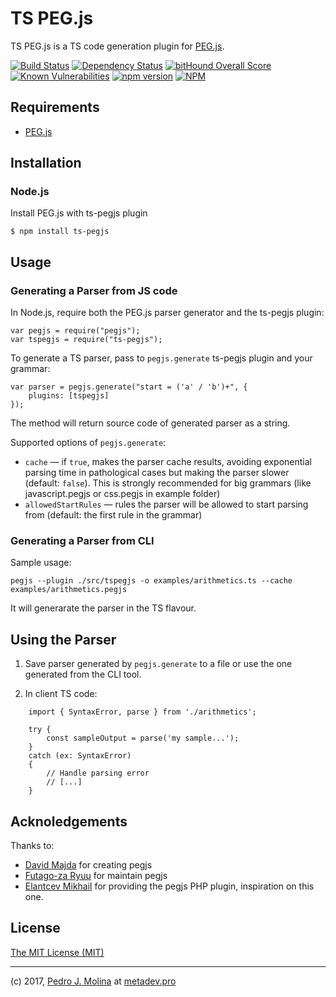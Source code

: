 # TS PEG.js

TS PEG.js is a TS code generation plugin for [PEG.js](https://pegjs.org).

[![Build Status](https://travis-ci.org/metadevpro/ts-pegjs.svg?branch=master)](https://travis-ci.org/metadevpro/ts-pegjs)
[![Dependency Status](https://david-dm.org/metadevpro/ts-pegjs.svg)](https://david-dm.org/metadevpro/ts-pegjs)
[![bitHound Overall Score](https://www.bithound.io/github/metadevpro/ts-pegjs/badges/score.svg)](https://www.bithound.io/github/metadevpro/ts-pegjs)
[![Known Vulnerabilities](https://snyk.io/test/github/metadevpro/ts-pegjs/badge.svg)](https://snyk.io/test/github/metadevpro/ts-pegjs)
[![npm version](https://badge.fury.io/js/ts-pegjs.svg)](http://badge.fury.io/js/ts-pegjs)
[![NPM](https://nodei.co/npm/ts-pegjs.png?downloads=true&downloadRank=true&stars=true)](https://nodei.co/npm/ts-pegjs/)


## Requirements

* [PEG.js](https://pegjs.org)

## Installation

### Node.js

Install PEG.js with ts-pegjs plugin

    $ npm install ts-pegjs

Usage
-----

### Generating a Parser from JS code

In Node.js, require both the PEG.js parser generator and the ts-pegjs plugin:

    var pegjs = require("pegjs");
    var tspegjs = require("ts-pegjs");

To generate a TS parser, pass to `pegjs.generate` ts-pegjs plugin and your grammar:

    var parser = pegjs.generate("start = ('a' / 'b')+", {
        plugins: [tspegjs]
    });

The method will return source code of generated parser as a string. 

Supported options of `pegjs.generate`:

  * `cache` — if `true`, makes the parser cache results, avoiding exponential
    parsing time in pathological cases but making the parser slower (default:
    `false`). This is strongly recommended for big grammars
    (like javascript.pegjs or css.pegjs in example folder)
  * `allowedStartRules` — rules the parser will be allowed to start parsing from
    (default: the first rule in the grammar)

### Generating a Parser from CLI

Sample usage:

```
pegjs --plugin ./src/tspegjs -o examples/arithmetics.ts --cache examples/arithmetics.pegjs
```

It will generarate the parser in the TS flavour.


Using the Parser
----------------

1) Save parser generated by `pegjs.generate` to a file or use the one generated from the CLI tool.

2) In client TS code:

```
    import { SyntaxError, parse } from './arithmetics';

    try {
        const sampleOutput = parse('my sample...');
    }
    catch (ex: SyntaxError)
    {
        // Handle parsing error
        // [...]
    }
```

Acknoledgements
---------------

Thanks to:

- [David Majda](https://github.com/dmajda) for creating pegjs
- [Futago-za Ryuu](https://github.com/futagoza) for maintain pegjs
- [Elantcev Mikhail](https://github.com/Nordth) for providing the pegjs PHP plugin, inspiration on this one.


License
-------

[The MIT License (MIT)](http://opensource.org/licenses/MIT)


-----
(c) 2017, [Pedro J. Molina](https://github.com/pjmolina) at [metadev.pro](https://metadev.pro)